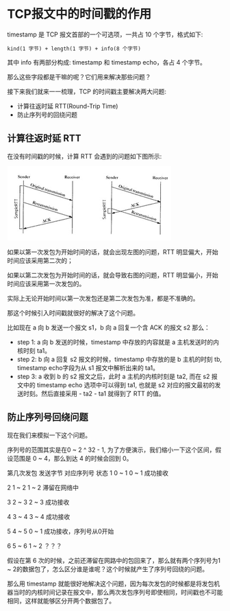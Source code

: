 # TCP报文中的时间戳的作用

timestamp 是 TCP 报文首部的一个可选项，一共占 10 个字节，格式如下:

```JS
kind(1 字节) + length(1 字节) + info(8 个字节)
```

其中 info 有两部分构成: timestamp 和 timestamp echo，各占 4 个字节。

那么这些字段都是干嘛的呢？它们用来解决那些问题？

接下来我们就来一一梳理，TCP 的时间戳主要解决两大问题:

* 计算往返时延 RTT(Round-Trip Time)
* 防止序列号的回绕问题

## 计算往返时延 RTT

在没有时间戳的时候，计算 RTT 会遇到的问题如下图所示:

![](./1.jpg)

如果以第一次发包为开始时间的话，就会出现左图的问题，RTT 明显偏大，开始时间应该采用第二次的；

如果以第二次发包为开始时间的话，就会导致右图的问题，RTT 明显偏小，开始时间应该采用第一次发包的。

实际上无论开始时间以第一次发包还是第二次发包为准，都是不准确的。

那这个时候引入时间戳就很好的解决了这个问题。

比如现在 a 向 b 发送一个报文 s1，b 向 a 回复一个含 ACK 的报文 s2 那么：

* step 1: a 向 b 发送的时候，timestamp 中存放的内容就是 a 主机发送时的内核时刻 ta1。
* step 2: b 向 a 回复 s2 报文的时候，timestamp 中存放的是 b 主机的时刻 tb, timestamp echo字段为从 s1 报文中解析出来的 ta1。
* step 3: a 收到 b 的 s2 报文之后，此时 a 主机的内核时刻是 ta2, 而在 s2 报文中的 timestamp echo 选项中可以得到 ta1, 也就是 s2 对应的报文最初的发送时刻。然后直接采用 - ta2 - ta1 就得到了 RTT 的值。

## 防止序列号回绕问题

现在我们来模拟一下这个问题。

序列号的范围其实是在0 ~ 2 ^ 32 - 1, 为了方便演示，我们缩小一下这个区间，假设范围是 0 ~ 4，那么到达 4 的时候会回到 0。

第几次发包	发送字节	对应序列号	状态
1	0 ~ 1	0 ~ 1	成功接收

2	1 ~ 2	1 ~ 2	滞留在网络中

3	2 ~ 3	2 ~ 3	成功接收

4	3 ~ 4	3 ~ 4	成功接收

5	4 ~ 5	0 ~ 1	成功接收，序列号从0开始

6	5 ~ 6	1 ~ 2	？？？

假设在第 6 次的时候，之前还滞留在网路中的包回来了，那么就有两个序列号为1 ~ 2的数据包了，怎么区分谁是谁呢？这个时候就产生了序列号回绕的问题。

那么用 timestamp 就能很好地解决这个问题，因为每次发包的时候都是将发包机器当时的内核时间记录在报文中，那么两次发包序列号即使相同，时间戳也不可能相同，这样就能够区分开两个数据包了。

